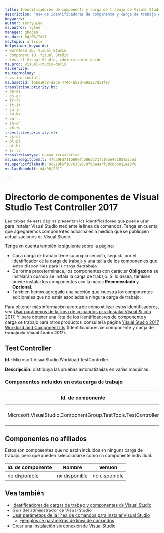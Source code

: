 ```yaml
---
title: Identificadores de componente y carga de trabajo de Visual Studio Test Controller 2017 | Microsoft Docs
description: "Uso de identificadores de componente y carga de trabajo de Visual Studio para distribuir pruebas automatizadas en varias máquinas"
keywords: 
author: TerryGLee
ms.author: tglee
manager: ghogen
ms.date: 04/06/2017
ms.topic: article
helpviewer_keywords:
- workload ID, Visual Studio
- component ID, Visual Studio
- install Visual Studio, administrator guide
ms.prod: visual-studio-dev15
ms.service: 
ms.technology:
- vs-ide-install
ms.assetid: fbbda9c8-d2c6-474d-b52d-a95227d52fe7
translation.priority.ht:
- de-de
- es-es
- fr-fr
- it-it
- ja-jp
- ko-kr
- ru-ru
- zh-cn
- zh-tw
translation.priority.mt:
- cs-cz
- pl-pl
- pt-br
- tr-tr
translationtype: Human Translation
ms.sourcegitcommit: 47c39bd711b69efdb863d71f11e3e472054a3ce3
ms.openlocfilehash: 9c219b6f1076339679fa5a4a7f3dc8cb011ae3f6
ms.lasthandoff: 04/06/2017

---
```


# <a name="visual-studio-test-controller-2017-component-directory"></a>Directorio de componentes de Visual Studio Test Controller 2017

Las tablas de esta página presentan los identificadores que puede usar para instalar Visual Studio mediante la línea de comandos. Tenga en cuenta que agregaremos componentes adicionales a medida que se publiquen actualizaciones de Visual Studio.

Tenga en cuenta también lo siguiente sobre la página:

* Cada carga de trabajo tiene su propia sección, seguida por el identificador de la carga de trabajo y una tabla de los componentes que están disponibles para la carga de trabajo.
* De forma predeterminada, los componentes con carácter **Obligatorio** se instalarán cuando se instala la carga de trabajo. Si lo desea, también puede instalar los componentes con la marca **Recomendado** y **Opcional**.
* También hemos agregado una sección que muestra los componentes adicionales que no están asociados a ninguna carga de trabajo.

Para obtener más información acerca de cómo utilizar estos identificadores, vea [Usar parámetros de la línea de comandos para instalar Visual Studio 2017](use-command-line-parameters-to-install-visual-studio.md). Y, para obtener una lista de los identificadores de componente y carga de trabajo para otros productos, consulte la página [Visual Studio 2017 Workload and Component IDs](workload-and-component-ids.md) (Identificadores de componente y carga de trabajo de Visual Studio 2017).

## <a name="test-controller"></a>Test Controller

**Id.:** Microsoft.VisualStudio.Workload.TestController

**Descripción:** distribuya las pruebas automatizadas en varias máquinas

### <a name="components-included-by-this-workload"></a>Componentes incluidos en esta carga de trabajo

Id. de componente | Nombre | Versión | Tipo de dependencia
--- | --- | --- | ---
Microsoft.VisualStudio.ComponentGroup.TestTools.TestController | Características principales de Test Controller | 15.0.26208.0 | Obligatorio
## <a name="unaffiliated-components"></a>Componentes no afiliados

Estos son componentes que no están incluidos en ninguna carga de trabajo, pero que pueden seleccionarse como un componente individual.

Id. de componente | Nombre | Versión
--- | --- | ---
no disponible | no disponible | no disponible

## <a name="see-also"></a>Vea también

* [Identificadores de cargas de trabajo y componentes de Visual Studio](workload-and-component-ids.md)
* [Guía del administrador de Visual Studio](visual-studio-administrator-guide.md)
* [Usar parámetros de la línea de comandos para instalar Visual Studio](use-command-line-parameters-to-install-visual-studio.md)
  * [Ejemplos de parámetros de línea de comandos](command-line-parameter-examples.md)
* [Crear una instalación sin conexión de Visual Studio](create-an-offline-installation-of-visual-studio.md)

